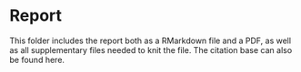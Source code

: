 # Report
This folder includes the report both as a RMarkdown file and a PDF, as well as all supplementary files needed to knit the file. The citation base can also be found here.
